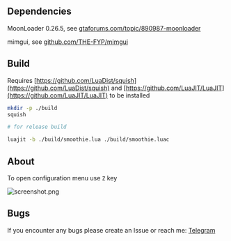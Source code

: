 ## Dependencies

MoonLoader 0.26.5, see [gtaforums.com/topic/890987-moonloader](https://gtaforums.com/topic/890987-moonloader/)

mimgui, see [github.com/THE-FYP/mimgui](https://github.com/THE-FYP/mimgui)

## Build

Requires [https://github.com/LuaDist/squish](https://github.com/LuaDist/squish) and [https://github.com/LuaJIT/LuaJIT](https://github.com/LuaJIT/LuaJIT) to be installed

```bash
mkdir -p ./build
squish

# for release build

luajit -b ./build/smoothie.lua ./build/smoothie.luac

```

## About

To open configuration menu use `Z` key

![screenshot.png](https://i.imgur.com/1rX5H8q.png)

## Bugs

If you encounter any bugs please create an Issue or reach me: [Telegram](https://t.me/thxr1on)
